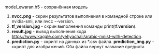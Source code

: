model_ewaran.h5 - сохранённая модель
1. **nvcc.png** - cкрин результатов выполнения в командной строке или nvidia-smi, или nvcc --version.
2. **tf_version.jpg** - скрин выполнения команды print(tf.__version__).
3. **result.jpg** - вывод выполнения кода https://www.kaggle.com/yehyachali/arabic-mnist-with-detection.
4. **prediction.py** - скрипт на данных из *.csv файла.
**prediction_img.py** - скрипт для изображений.
Оба файла вернут название предикта 
